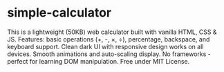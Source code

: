 # simple-calculator
This is a lightweight (50KB) web calculator built with vanilla HTML, CSS &amp; JS. Features: basic operations (+, -, ×, ÷), percentage, backspace, and keyboard support. Clean dark UI with responsive design works on all devices. Smooth animations and auto-scaling display. No frameworks - perfect for learning DOM manipulation. Free under MIT License.
